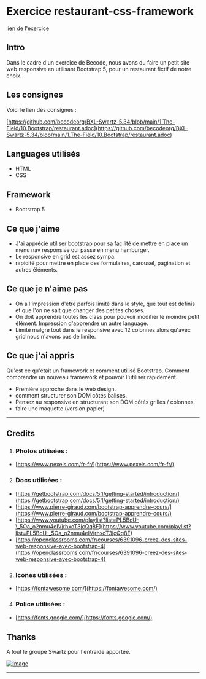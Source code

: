 # Exercice restaurant-css-framework

[lien](https://gysenlionel.github.io/restaurant-css-framework/index.html) de l'exercice

## Intro

Dans le cadre d'un exercice de Becode, nous avons du faire un petit site web responsive en utilisant Bootstrap 5, pour un restaurant fictif
de notre choix.

## Les consignes

Voici le lien des consignes :

[https://github.com/becodeorg/BXL-Swartz-5.34/blob/main/1.The-Field/10.Bootstrap/restaurant.adoc](https://github.com/becodeorg/BXL-Swartz-5.34/blob/main/1.The-Field/10.Bootstrap/restaurant.adoc)

## Languages utilisés

- HTML
- CSS

## Framework

- Bootstrap 5

## Ce que j'aime

- J'ai apprécié utiliser bootstrap pour sa facilité de mettre en place un menu nav responsive qui passe en menu hamburger.
- Le responsive en grid est assez sympa.
- rapidité pour mettre en place des formulaires, carousel, pagination et autres éléments.

## Ce que je n'aime pas

- On a l'impression d'être parfois limité dans le style, que tout est définis et que l'on ne sait que changer des petites choses.
- On doit apprendre toutes les class pour pouvoir modifier le moindre petit élément. Impression d'apprendre un autre language.
- Limité malgré tout dans le responsive avec 12 colonnes alors qu'avec grid nous n'avons pas de limite.

## Ce que j'ai appris

Qu'est ce qu'était un framework et comment utilisé Bootstrap. Comment comprendre un nouveau framework et pouvoir l'utiliser rapidement.

- Première approche dans le web design.
- comment structurer son DOM côtés balises.
- Pensez au responsive en structurant son DOM côtés grilles / colonnes.
- faire une maquette (version papier)

<hr>

## Credits

1. ### Photos utilisées :

- [https://www.pexels.com/fr-fr/](https://www.pexels.com/fr-fr/)

2. ### Docs utilisées :

- [https://getbootstrap.com/docs/5.1/getting-started/introduction/](https://getbootstrap.com/docs/5.1/getting-started/introduction/)
- [https://www.pierre-giraud.com/bootstrap-apprendre-cours/](https://www.pierre-giraud.com/bootstrap-apprendre-cours/)
- [https://www.youtube.com/playlist?list=PL5BcU-\_5Oa_o2nmu4eIVjrhxoT3jcQq8F](https://www.youtube.com/playlist?list=PL5BcU-_5Oa_o2nmu4eIVjrhxoT3jcQq8F)
- [https://openclassrooms.com/fr/courses/6391096-creez-des-sites-web-responsive-avec-bootstrap-4](https://openclassrooms.com/fr/courses/6391096-creez-des-sites-web-responsive-avec-bootstrap-4)

3. ### Icones utilisées :

- [https://fontawesome.com/](https://fontawesome.com/)

4. ### Police utilisées :

- [https://fonts.google.com/](https://fonts.google.com/)

## Thanks

A tout le groupe Swartz pour l'entraide apportée.

[![Image](https://i.goopics.net/olcsqz.gif)](https://goopics.net/i/olcsqz)

<hr>

